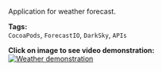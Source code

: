 Application for weather forecast.  
  
**Tags:**  
`CocoaPods`, `ForecastIO`, `DarkSky`, `APIs`
  
**Click on image to see video demonstration:**  
[![Weather demonstration](https://firebasestorage.googleapis.com/v0/b/project-6823619469149101723.appspot.com/o/weather.png?alt=media&token=4a9cb6df-10fe-447f-bc3b-1a6b5e75237b)](https://www.youtube.com/watch?v=DIKe4NJ7V3A)
